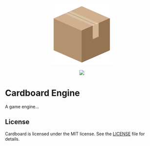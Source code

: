 <p align="center">
    <img src="assets/cardboard.png" width="200" height="200" alt="Cardboard" />
</p>

<p align="center">
    <img src="https://img.shields.io/badge/license-MIT-blue.svg" />
</p>

# Cardboard Engine
A game engine...

## License
Cardboard is licensed under the MIT license.
See the [LICENSE](LICENSE) file for details.